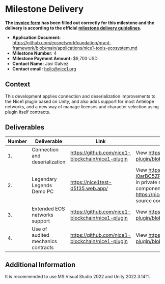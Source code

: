 # Milestone Delivery


**The [invoice form](https://forms.gle/wLuAzXKa9qYrZQob9) has been filled out correctly for this milestone and the delivery is according to the official [milestone delivery guidelines](https://github.com/eosnetworkfoundation/grant-framework/blob/master/docs/milestone-deliverables-guidelines.md).**  

* **Application Document:** https://github.com/eosnetworkfoundation/grant-framework/blob/main/applications/nice1-tools-ecosystem.md
* **Milestone Number:** 4
* **Milestone Payment Amount:** $9,700 USD
* **Contact Name:** Javi Galvez
* **Contact email:** hello@nice1.org

## Context

This development applies connection and deserialization improvements to the Nice1 plugin based on Unity, and also adds support for most Antelope networks, and a new way of manage licenses and character selection using plugin itself contracts. 


## Deliverables
| Number | Deliverable | Link | Notes |
| ------------- | ------------- | ------------- |------------- |
| 1. | Connection and deserialization | https://github.com/nice1-blockchain/nice1-plugin | View https://github.com/nice1-blockchain/nice1-plugin/blob/master/PluginSource/README_Connection_and_deserialization.md |
| 2. | Legendary Legends Demo PC  | https://nice1test-d5f35.web.app/ | View https://drive.google.com/file/d/1Z3QiIM1TbSdS-j0arBC5ZFpgM1GR0Eny/view?usp=drive_link  The LegendaryLegends repository is in private mode due to restrictions on sharing sprites and other graphical components of the game. You can carry out the appropriate tests on the web: https://nice1test-d5f35.web.app/ If you would like to see the LegendaryLegends source code, please submit the users you wish to give access to. |
| 3. | Extended EOS networks support | https://github.com/nice1-blockchain/nice1-plugin | View https://github.com/nice1-blockchain/nice1-plugin/blob/master/PluginSource/README_Extended_EOS_networks_support.md |
| 4. | Use of audited mechanics contracts | https://github.com/nice1-blockchain/nice1-plugin | View https://github.com/nice1-blockchain/nice1-plugin/blob/master/PluginSource/README_Use_of_audited_mechanics_contracts.md | 

## Additional Information
It is recommended to use MS Visual Studio 2022 and Unity 2022.3.14f1. 

